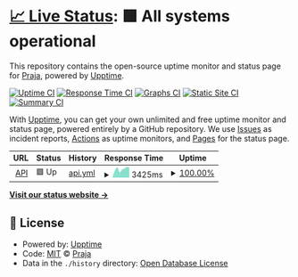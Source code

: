 # [📈 Live Status](https://status.praja.buzz): <!--live status--> **🟩 All systems operational**

This repository contains the open-source uptime monitor and status page for [Praja](https://praja.buzz), powered by [Upptime](https://github.com/upptime/upptime).

[![Uptime CI](https://github.com/praja/uptime/workflows/Uptime%20CI/badge.svg)](https://github.com/praja/uptime/actions?query=workflow%3A%22Uptime+CI%22)
[![Response Time CI](https://github.com/praja/uptime/workflows/Response%20Time%20CI/badge.svg)](https://github.com/praja/uptime/actions?query=workflow%3A%22Response+Time+CI%22)
[![Graphs CI](https://github.com/praja/uptime/workflows/Graphs%20CI/badge.svg)](https://github.com/praja/uptime/actions?query=workflow%3A%22Graphs+CI%22)
[![Static Site CI](https://github.com/praja/uptime/workflows/Static%20Site%20CI/badge.svg)](https://github.com/praja/uptime/actions?query=workflow%3A%22Static+Site+CI%22)
[![Summary CI](https://github.com/praja/uptime/workflows/Summary%20CI/badge.svg)](https://github.com/praja/uptime/actions?query=workflow%3A%22Summary+CI%22)

With [Upptime](https://upptime.js.org), you can get your own unlimited and free uptime monitor and status page, powered entirely by a GitHub repository. We use [Issues](https://github.com/praja/uptime/issues) as incident reports, [Actions](https://github.com/praja/uptime/actions) as uptime monitors, and [Pages](https://status.praja.buzz) for the status page.

<!--start: status pages-->
<!-- This summary is generated by Upptime (https://github.com/upptime/upptime) -->
<!-- Do not edit this manually, your changes will be overwritten -->
<!-- prettier-ignore -->
| URL | Status | History | Response Time | Uptime |
| --- | ------ | ------- | ------------- | ------ |
| <img alt="" src="https://favicons.githubusercontent.com/api.thecircleapp.in" height="13"> [API](https://api.thecircleapp.in) | 🟩 Up | [api.yml](https://github.com/praja/uptime/commits/HEAD/history/api.yml) | <details><summary><img alt="Response time graph" src="./graphs/api/response-time-week.png" height="20"> 3425ms</summary><br><a href="https://praja.github.io/uptime/history/api"><img alt="Response time 2454" src="https://img.shields.io/endpoint?url=https%3A%2F%2Fraw.githubusercontent.com%2Fpraja%2Fuptime%2FHEAD%2Fapi%2Fapi%2Fresponse-time.json"></a><br><a href="https://praja.github.io/uptime/history/api"><img alt="24-hour response time 5289" src="https://img.shields.io/endpoint?url=https%3A%2F%2Fraw.githubusercontent.com%2Fpraja%2Fuptime%2FHEAD%2Fapi%2Fapi%2Fresponse-time-day.json"></a><br><a href="https://praja.github.io/uptime/history/api"><img alt="7-day response time 3425" src="https://img.shields.io/endpoint?url=https%3A%2F%2Fraw.githubusercontent.com%2Fpraja%2Fuptime%2FHEAD%2Fapi%2Fapi%2Fresponse-time-week.json"></a><br><a href="https://praja.github.io/uptime/history/api"><img alt="30-day response time 2454" src="https://img.shields.io/endpoint?url=https%3A%2F%2Fraw.githubusercontent.com%2Fpraja%2Fuptime%2FHEAD%2Fapi%2Fapi%2Fresponse-time-month.json"></a><br><a href="https://praja.github.io/uptime/history/api"><img alt="1-year response time 2454" src="https://img.shields.io/endpoint?url=https%3A%2F%2Fraw.githubusercontent.com%2Fpraja%2Fuptime%2FHEAD%2Fapi%2Fapi%2Fresponse-time-year.json"></a></details> | <details><summary><a href="https://praja.github.io/uptime/history/api">100.00%</a></summary><a href="https://praja.github.io/uptime/history/api"><img alt="All-time uptime 100.00%" src="https://img.shields.io/endpoint?url=https%3A%2F%2Fraw.githubusercontent.com%2Fpraja%2Fuptime%2FHEAD%2Fapi%2Fapi%2Fuptime.json"></a><br><a href="https://praja.github.io/uptime/history/api"><img alt="24-hour uptime 100.00%" src="https://img.shields.io/endpoint?url=https%3A%2F%2Fraw.githubusercontent.com%2Fpraja%2Fuptime%2FHEAD%2Fapi%2Fapi%2Fuptime-day.json"></a><br><a href="https://praja.github.io/uptime/history/api"><img alt="7-day uptime 100.00%" src="https://img.shields.io/endpoint?url=https%3A%2F%2Fraw.githubusercontent.com%2Fpraja%2Fuptime%2FHEAD%2Fapi%2Fapi%2Fuptime-week.json"></a><br><a href="https://praja.github.io/uptime/history/api"><img alt="30-day uptime 100.00%" src="https://img.shields.io/endpoint?url=https%3A%2F%2Fraw.githubusercontent.com%2Fpraja%2Fuptime%2FHEAD%2Fapi%2Fapi%2Fuptime-month.json"></a><br><a href="https://praja.github.io/uptime/history/api"><img alt="1-year uptime 100.00%" src="https://img.shields.io/endpoint?url=https%3A%2F%2Fraw.githubusercontent.com%2Fpraja%2Fuptime%2FHEAD%2Fapi%2Fapi%2Fuptime-year.json"></a></details>

<!--end: status pages-->

[**Visit our status website →**](https://status.praja.buzz)

## 📄 License

- Powered by: [Upptime](https://github.com/upptime/upptime)
- Code: [MIT](./LICENSE) © [Praja](https://praja.buzz)
- Data in the `./history` directory: [Open Database License](https://opendatacommons.org/licenses/odbl/1-0/)
